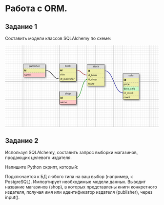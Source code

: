 # Работа с ORM.


## Задание 1
Составить модели классов SQLAlchemy по схеме:

![схема базы данных](https://github.com/UmarNauruzov/using_ORM/blob/main/book_publishers_scheme.png)

## Задание 2

Используя SQLAlchemy, составить запрос выборки магазинов, продающих целевого издателя.

Напишите Python скрипт, который:

Подключается к БД любого типа на ваш выбор (например, к PostgreSQL).
Импортирует необходимые модели данных.
Выводит название магазинов (shop), в которых представлены книги конкретного издателя, получая имя или идентификатор издателя (publisher), через input().

